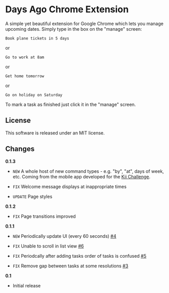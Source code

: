 Days Ago Chrome Extension
==================================

A simple yet beautiful extension for Google Chrome which lets you manage upcoming dates. Simply type in the box on the "manage" screen:

    Book plane tickets in 5 days
    
or

    Go to work at 8am
    
or 
  
    Get home tomorrow
    
or 

    Go on holiday on Saturday


To mark a task as finished just click it in the "manage" screen.


License
--------

This software is released under an MIT license.

Changes
-------

**0.1.3**

 - `NEW` A whole host of new command types - e.g. "by", "at", days of week, etc. Coming from the mobile app developed for the [Kii Challenge](http://kii.challengepost.com/submissions/16763-daysago).

 - `FIX` Welcome message displays at inappropriate times
 - `UPDATE` Page styles

**0.1.2**

 - `FIX` Page transitions improved

**0.1.1**

 - `NEW` Periodically update UI (every 60 seconds) [#4](https://github.com/will-hart/days_ago/issues/4)
 
 
 - `FIX` Unable to scroll in list view [#6](https://github.com/will-hart/days_ago/issues/6)
 - `FIX` Periodcally after adding tasks order of tasks is confused [#5](https://github.com/will-hart/days_ago/issues/5)
 - `FIX` Remove gap between tasks at some resolutions [#3](https://github.com/will-hart/days_ago/issues/3)

**0.1**

 - Initial release